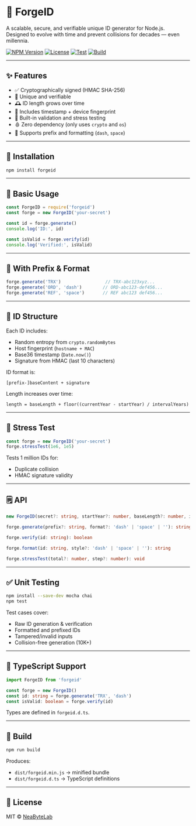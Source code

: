 # 🔐 ForgeID

A scalable, secure, and verifiable unique ID generator for Node.js.  
Designed to evolve with time and prevent collisions for decades — even millennia.

[![NPM Version](https://img.shields.io/npm/v/forgeid.svg)](https://www.npmjs.com/package/forgeid)
[![License](https://img.shields.io/npm/l/forgeid)](LICENSE)
[![Test](https://img.shields.io/badge/tests-passing-brightgreen)](#)
[![Build](https://img.shields.io/badge/build-manual-blue)](webpack.config.js)

---

## ✨ Features

- ✅ Cryptographically signed (HMAC SHA-256)
- 🧆 Unique and verifiable
- 🕰️ ID length grows over time
- 🔐 Includes timestamp + device fingerprint
- 🧪 Built-in validation and stress testing
- 🩸 Zero dependency (only uses `crypto` and `os`)
- 🎨 Supports prefix and formatting (`dash`, `space`)

---

## 🚀 Installation

```bash
npm install forgeid
```

---

## 🔧 Basic Usage

```js
const ForgeID = require('forgeid')
const forge = new ForgeID('your-secret')

const id = forge.generate()
console.log('ID:', id)

const isValid = forge.verify(id)
console.log('Verified:', isValid)
```

---

## 🎨 With Prefix & Format

```js
forge.generate('TRX')                 // TRX-abc123xyz...
forge.generate('ORD', 'dash')        // ORD-abc123-def456...
forge.generate('REF', 'space')       // REF abc123 def456...
```

---

## 📀 ID Structure

Each ID includes:
- Random entropy from `crypto.randomBytes`
- Host fingerprint (`hostname + MAC`)
- Base36 timestamp (`Date.now()`)
- Signature from HMAC (last 10 characters)

ID format is:
```
[prefix-]baseContent + signature
```

Length increases over time:
```
length = baseLength + floor((currentYear - startYear) / intervalYears)
```

---

## 🧪 Stress Test

```js
const forge = new ForgeID('your-secret')
forge.stressTest(1e6, 1e5)
```

Tests 1 million IDs for:
- Duplicate collision
- HMAC signature validity

---

## 🗒️ API

```ts
new ForgeID(secret?: string, startYear?: number, baseLength?: number, intervalYears?: number)

forge.generate(prefix?: string, format?: 'dash' | 'space' | ''): string

forge.verify(id: string): boolean

forge.format(id: string, style?: 'dash' | 'space' | ''): string

forge.stressTest(total?: number, step?: number): void
```

---

## ✅ Unit Testing

```bash
npm install --save-dev mocha chai
npm test
```

Test cases cover:
- Raw ID generation & verification
- Formatted and prefixed IDs
- Tampered/invalid inputs
- Collision-free generation (10K+)

---

## 🧠 TypeScript Support

```ts
import ForgeID from 'forgeid'

const forge = new ForgeID()
const id: string = forge.generate('TRX', 'dash')
const isValid: boolean = forge.verify(id)
```

Types are defined in `forgeid.d.ts`.

---

## 📆 Build

```bash
npm run build
```

Produces:

- `dist/forgeid.min.js` → minified bundle  
- `dist/forgeid.d.ts` → TypeScript definitions

---

## 📄 License

MIT © [NeaByteLab](https://github.com/NeaByteLab)